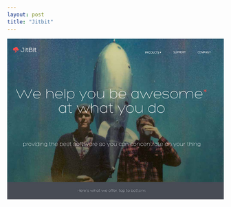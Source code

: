 ```yaml
---
layout: post
title: "Jitbit"
---
```


<a class="thumbnail" href="http://jitbit.com/" target="_blank">
  <img src="/screenshots/jitbit.jpg">
</a>
